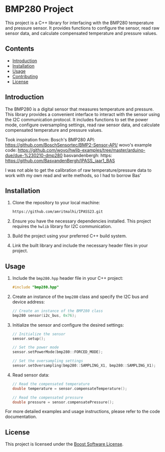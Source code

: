 # BMP280 Project

This project is a C++ library for interfacing with the BMP280 temperature and pressure sensor. It provides functions to configure the sensor, read raw sensor data, and calculate compensated temperature and pressure values.

## Contents

- [Introduction](#introduction)
- [Installation](#installation)
- [Usage](#usage)
- [Contributing](#contributing)
- [License](#license)

## Introduction

The BMP280 is a digital sensor that measures temperature and pressure. This library provides a convenient interface to interact with the sensor using the I2C communication protocol. It includes functions to set the power mode, configure oversampling settings, read raw sensor data, and calculate compensated temperature and pressure values.

Took inspiration from:
Bosch's BMP280 API:     https://github.com/BoschSensortec/BMP2-Sensor-API/ 
wovo's example code:    https://github.com/wovo/hwlib-examples/tree/master/arduino-due/due-%230210-dmp280 
basvandenbergh: https:  https://github.com/BasvandenBergh/IPASS_jaar1_BAS 

I was not able to get the calibration of raw temperature/pressure data to work with my own read and write methods, so I had to borrow Bas'

## Installation

1. Clone the repository to your local machine:

   ```bash
   https://github.com/amritmalhi/IPASS23.git
   ```

2. Ensure you have the necessary dependencies installed. This project requires the `hwlib` library for I2C communication.

3. Build the project using your preferred C++ build system.

4. Link the built library and include the necessary header files in your project.

## Usage

1. Include the `bmp280.hpp` header file in your C++ project:

   ```cpp
   #include "bmp280.hpp"
   ```

2. Create an instance of the `bmp280` class and specify the I2C bus and device address:

   ```cpp
   // Create an instance of the BMP280 class
   bmp280 sensor(i2c_bus, 0x76);
   ```

3. Initialize the sensor and configure the desired settings:

   ```cpp
   // Initialize the sensor
   sensor.setup();

   // Set the power mode
   sensor.setPowerMode(bmp280::FORCED_MODE);

   // Set the oversampling settings
   sensor.setOversampling(bmp280::SAMPLING_X1, bmp280::SAMPLING_X1);
   ```

4. Read sensor data:

   ```cpp
   // Read the compensated temperature
   double temperature = sensor.compensateTemperature();

   // Read the compensated pressure
   double pressure = sensor.compensatePressure();
   ```

For more detailed examples and usage instructions, please refer to the code documentation.

## License

This project is licensed under the [Boost Software License](LICENSE).

